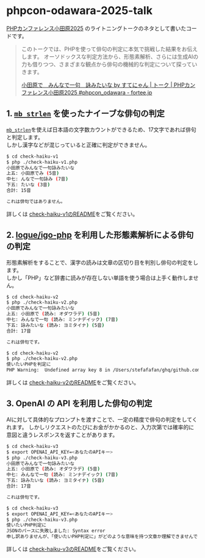 # phpcon-odawara-2025-talk

[PHPカンファレンス小田原2025](https://phpcon-odawara.jp/2025/) のライトニングトークのネタとして書いたコードです。

> このトークでは、PHPを使って俳句の判定に本気で挑戦した結果をお伝えします。
> オーソドックスな判定方法から、形態素解析、さらには生成AIの力も借りつつ、さまざまな観点から俳句の機械的な判定について探っていきます。
>
> [小田原で　みんなで一句　詠みたいな by すてにゃん | トーク | PHPカンファレンス小田原2025 #phpcon_odawara - fortee.jp](https://fortee.jp/phpconodawara-2025/proposal/87a6bd7b-56b8-41e2-b53f-1cf21211a400)

## 1. [`mb_strlen`](https://www.php.net/manual/ja/function.mb-strlen.php) を使ったナイーブな俳句の判定

[`mb_strlen`](https://www.php.net/manual/ja/function.mb-strlen.php)を使えば日本語の文字数カウントができるため、17文字であれば俳句と判定します。  
しかし漢字などが混じっていると正確に判定ができません。

```sh
$ cd check-haiku-v1
$ php ./check-haiku-v1.php
小田原でみんなで一句詠みたいな
上五: 小田原でみ (5音)
中七: んなで一句詠み (7音)
下五: たいな (3音)
合計: 15音

これは俳句ではありません。
```

詳しくは [check-haiku-v1のREADME](./check-haiku-v1/README.md)をご覧ください。

## 2. [logue/igo-php](https://github.com/logue/igo-php) を利用した形態素解析による俳句の判定

形態素解析をすることで、漢字の読みは文章の区切り目を判別し俳句の判定をします。  
しかし「PHP」など辞書に読みが存在しない単語を使う場合は上手く動作しません。

```sh
$ cd check-haiku-v2
$ php ./check-haiku-v2.php
小田原でみんなで一句詠みたいな
上五: 小田原で (読み: オダワラデ) (5音)
中七: みんなで一句 (読み: ミンナデイック) (7音)
下五: 詠みたいな (読み: ヨミタイナ) (5音)
合計: 17音

これは俳句です。
```

```sh
$ cd check-haiku-v2
$ php ./check-haiku-v2.php
使いたいPHPを判定に
PHP Warning:  Undefined array key 8 in /Users/stefafafan/ghq/github.com/stefafafan/phpcon-odawara-2025-talk/check-haiku-v2/check-haiku-v2.php on line 23
```

詳しくは [check-haiku-v2のREADME](./check-haiku-v2/README.md)をご覧ください。

## 3. OpenAI の API を利用した俳句の判定

AIに対して具体的なプロンプトを渡すことで、一定の精度で俳句の判定をしてくれます。
しかしリクエストのたびにお金がかかるのと、入力次第では確率的に意図と違うレスポンスを返すことがあります。

```sh
$ cd check-haiku-v3
$ export OPENAI_API_KEY=<あなたのAPIキー>
$ php ./check-haiku-v3.php
小田原でみんなで一句詠みたいな
上五: 小田原で (読み: オダワラデ) (5音)
中七: みんなで一句 (読み: ミンナデイック) (7音)
下五: 詠みたいな (読み: ヨミタイナ) (5音)
合計: 17音

これは俳句です。
```

```sh
$ cd check-haiku-v3
$ export OPENAI_API_KEY=<あなたのAPIキー>
$ php ./check-haiku-v3.php
使いたいPHP判定に
JSONのパースに失敗しました: Syntax error
申し訳ありませんが、「使いたいPHP判定に」がどのような意味を持つ文章か理解できませんでした。再度ご確認の上、俳句が判定が必要な文章を提供いただけますか？
```

詳しくは [check-haiku-v3のREADME](./check-haiku-v3/README.md)をご覧ください。
